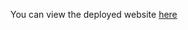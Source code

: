 
You can view the deployed website [here](https://iris-smok.github.io/Bootstrap-Walkthrough-Project-Resume//)
